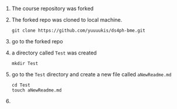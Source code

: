 1. The course repository was forked
1. The forked repo was cloned to local machine.

    ```
    git clone https://github.com/yuuuukis/ds4ph-bme.git
    ```
1. go to the forked repo
1. a directory called `Test` was created
    ```
    mkdir Test
    ```
1. go to the `Test` directory and create a new file called `aNewReadme.md`
    ```
    cd Test
    touch aNewReadme.md
    ```
1. 

